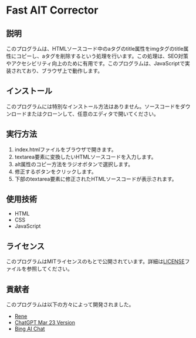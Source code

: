# Fast AIT Corrector

## 説明

このプログラムは、HTMLソースコード中のaタグのtitle属性をimgタグのtitle属性にコピーし、aタグを削除するという処理を行います。この処理は、SEO対策やアクセシビリティ向上のために有用です。このプログラムは、JavaScriptで実装されており、ブラウザ上で動作します。

## インストール

このプログラムには特別なインストール方法はありません。ソースコードをダウンロードまたはクローンして、任意のエディタで開いてください。

## 実行方法

1. index.htmlファイルをブラウザで開きます。
2. textarea要素に変換したいHTMLソースコードを入力します。
3. alt属性のコピー方法をラジオボタンで選択します。
4. 修正するボタンをクリックします。
5. 下部のtextarea要素に修正されたHTMLソースコードが表示されます。

## 使用技術

- HTML
- CSS
- JavaScript

## ライセンス

このプログラムはMITライセンスのもとで公開されています。詳細は[LICENSE](LICENSE)ファイルを参照してください。

## 貢献者

このプログラムは以下の方々によって開発されました。

- [Rene](https://github.com/rene4784)
- [ChatGPT Mar 23 Version](https://chat.openai.com/chat)
- [Bing AI Chat](https://www.bing.com/search?q=Bing+AI&showconv=1&FORM=hpcodx)
